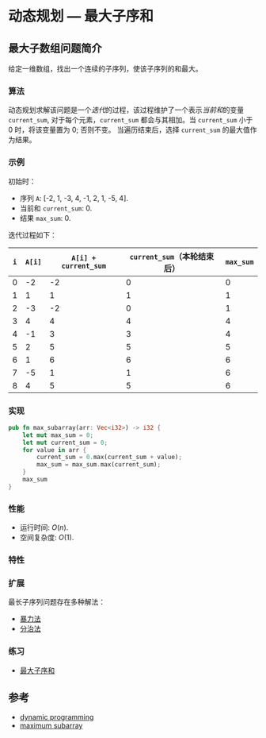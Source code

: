 # 动态规划 — 最大子序和

## 最大子数组问题简介

给定一维数组，找出一个连续的子序列，使该子序列的和最大。

### 算法

动态规划求解该问题是一个*迭代*的过程，该过程维护了一个表示*当前和*的变量 `current_sum`, 对于每个元素，`current_sum` 都会与其相加。当 `current_sum` 小于 0 时，将该变量置为 0; 否则不变。
当遍历结束后，选择 `current_sum` 的最大值作为结果。

### 示例

初始时：

- 序列 `A`: [-2, 1, -3, 4, -1, 2, 1, -5, 4].
- 当前和 `current_sum`: 0.
- 结果 `max_sum`: 0.

迭代过程如下：

| `i` | `A[i]` | `A[i] + current_sum` | `current_sum`（本轮结束后） | `max_sum` |
| -   |    -   |    -                 |    -                      |    -      |
| 0   |   -2   |    -2                |    0                      |    0      |
| 1   |    1   |     1                |    1                      |    1      |
| 2   |   -3   |    -2                |    0                      |    1      |
| 3   |    4   |     4                |    4                      |    4      |
| 4   |   -1   |     3                |    3                      |    4      |
| 5   |    2   |     5                |    5                      |    5      |
| 6   |    1   |     6                |    6                      |    6      |
| 7   |   -5   |     1                |    1                      |    6      |
| 8   |    4   |     5                |    5                      |    6      |

### 实现

```Rust
pub fn max_subarray(arr: Vec<i32>) -> i32 {
    let mut max_sum = 0;
    let mut current_sum = 0;
    for value in arr {
        current_sum = 0.max(current_sum + value);
        max_sum = max_sum.max(current_sum);
    }
    max_sum
}
```

### 性能

- 运行时间: $O(n)$.
- 空间复杂度: $O(1)$.

### 特性

### 扩展

最长子序列问题存在多种解法：

- [暴力法](./brute-force.md)
- [分治法](./divide-and-conquer.md)

### 练习

- [最大子序和](https://leetcode-cn.com/problems/maximum-subarray/)

## 参考

- [dynamic programming](https://en.wikipedia.org/wiki/Dynamic_programming)
- [maximum subarray](https://en.wikipedia.org/wiki/Maximum_subarray_problem)
